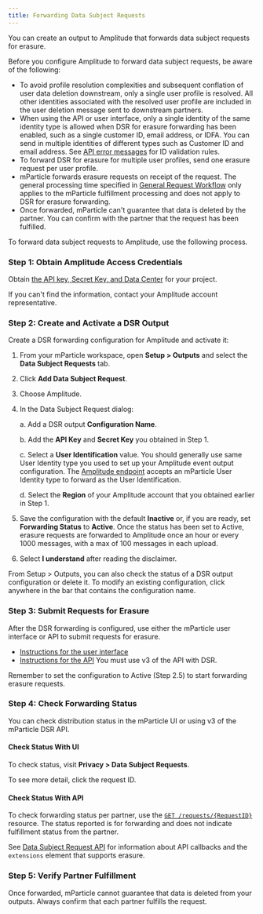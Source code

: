 ```yaml
---
title: Forwarding Data Subject Requests
---
```


You can create an output to Amplitude that forwards data subject requests for erasure.

Before you configure Amplitude to forward data subject requests, be aware of the following:

* To avoid profile resolution complexities and subsequent conflation of user data deletion downstream, only a single user profile is resolved. All other identities associated with the resolved user profile are included in the user deletion message sent to downstream partners.
* When using the API or user interface, only a single identity of the same identity type is allowed when DSR for erasure forwarding has been enabled, such as a single customer ID, email address, or IDFA. You can send in multiple identities of different types such as Customer ID and email address. See [API error messages](#api-error-messages) for ID validation rules.
* To forward DSR for erasure for multiple user profiles, send one erasure request per user profile.
* mParticle forwards erasure requests on receipt of the request. The general processing time specified in [General Request Workflow](/guides/data-subject-requests/#general-request-workflow) only applies to the mParticle fulfillment processing and does not apply to DSR for erasure forwarding. 
* Once forwarded, mParticle can't guarantee that data is deleted by the partner. You can confirm with the partner that the request has been fulfilled.

To forward data subject requests to Amplitude, use the following process.

### Step 1: Obtain Amplitude Access Credentials

Obtain [the API key, Secret Key, and Data Center](https://help.amplitude.com/hc/en-us/articles/360058073772#view-and-edit-your-project-information) for your project. 

If you can't find the information, contact your Amplitude account representative.

### Step 2: Create and Activate a DSR Output

Create a DSR forwarding configuration for Amplitude and activate it:

1. From your mParticle workspace, open **Setup > Outputs** and select the **Data Subject Requests** tab.
2. Click **Add Data Subject Request**.
3. Choose Amplitude.
4. In the Data Subject Request dialog:

    a. Add a DSR output **Configuration Name**.

    b. Add the **API Key** and **Secret Key** you obtained in Step 1.

    c. Select a **User Identification** value. You should generally use same User Identity type you used to set up your Amplitude event output configuration. The [Amplitude endpoint](https://developers.amplitude.com/docs/user-deletion#deletion-job) accepts an mParticle User Identity type to forward as the User Identification.

    d. Select the **Region** of your Amplitude account that you obtained earlier in Step 1.
    
5. Save the configuration with the default **Inactive** or, if you are ready, set **Forwarding Status** to **Active**.  Once the status has been set to Active, erasure requests are forwarded to Amplitude once an hour or every 1000 messages, with a max of 100 messages in each upload.
6. Select **I understand** after reading the disclaimer.

<aside> From Setup > Outputs, you can also check the status of a DSR output configuration or delete it. To modify an existing configuration, click anywhere in the bar that contains the configuration name.</aside>

### Step 3: Submit Requests for Erasure

After the DSR forwarding is configured, use either the mParticle user interface or API to submit requests for erasure.

* [Instructions for the user interface](/guides/data-subject-requests/#erasure)
* [Instructions for the API](/developers/dsr-api/v3/#submit-a-data-subject-request-dsr) You must use v3 of the API with DSR.
  
<aside>Remember to set the configuration to Active (Step 2.5) to start forwarding erasure requests.</aside>

### Step 4: Check Forwarding Status

You can check distribution status in the mParticle UI or using v3 of the mParticle DSR API.

#### Check Status With UI

To check status, visit **Privacy > Data Subject Requests**.

To see more detail, click the request ID. 

#### Check Status With API

To check forwarding status per partner, use the [`GET /requests/{RequestID}`](/developers/dsr-api/v3/#get-the-status-of-an-opendsr-request) resource. The status reported is for forwarding and does not indicate fulfillment status from the partner.

See [Data Subject Request API](/developers/dsr-api#callbacks) for information about API callbacks and the `extensions` element that supports erasure.

### Step 5: Verify Partner Fulfillment

Once forwarded, mParticle cannot guarantee that data is deleted from your outputs. Always confirm that each partner fulfills the request. 
